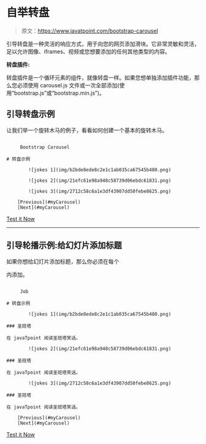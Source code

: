 # 自举转盘

> 原文：<https://www.javatpoint.com/bootstrap-carousel>

引导转盘是一种灵活的响应方式，用于向您的网页添加滑块。它非常灵敏和灵活，足以允许图像、iframes、视频或您想要添加的任何其他类型的内容。

**转盘插件:**

转盘插件是一个循环元素的组件，就像转盘一样。如果您想单独添加插件功能，那么您必须使用 carousel.js 文件或一次全部添加(使用“bootstrap.js”或“bootstrap.min.js”)。

## 引导转盘示例

让我们举一个旋转木马的例子，看看如何创建一个基本的旋转木马。

```

     Bootstrap Carousel

# 转盘示例

        ![jokes 1](img/b2bde8ede8c2e1c1ab035ca67545b480.png)

        ![jokes 2](img/21efc61e98a948c58739d06ebdc61831.png)

        ![jokes 3](img/2712c58c6a1e3df43907dd50febe8625.png)

    [Previous](#myCarousel) 
    [Next](#myCarousel) 

```

[Test it Now](https://www.javatpoint.com/oprweb/test.jsp?filename=bootstrapcarousel1)

* * *

## 引导轮播示例:给幻灯片添加标题

如果你想给幻灯片添加标题，那么你必须在每个

内添加。

```

     Job

# 转盘示例

        ![jokes 1](img/b2bde8ede8c2e1c1ab035ca67545b480.png)

### 圣班塔

在 javaTpoint 阅读圣班塔笑话。

        ![jokes 2](img/21efc61e98a948c58739d06ebdc61831.png)

### 圣班塔

在 javaTpoint 阅读圣班塔笑话。

        ![jokes 3](img/2712c58c6a1e3df43907dd50febe8625.png)

### 圣班塔

在 javaTpoint 阅读圣班塔笑话。

    [Previous](#myCarousel) 
    [Next](#myCarousel) 

```

[Test it Now](https://www.javatpoint.com/oprweb/test.jsp?filename=bootstrapcarousel2)